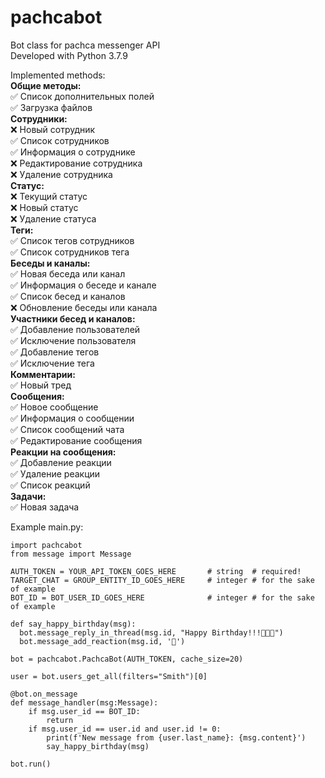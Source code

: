 # pachcabot
Bot class for pachca messenger API\
Developed with Python 3.7.9

Implemented methods:\
**Общие методы:**\
✅ Список дополнительных полей\
✅ Загрузка файлов\
**Сотрудники:**\
❌ Новый сотрудник\
✅ Список сотрудников\
✅ Информация о сотруднике\
❌ Редактирование сотрудника\
❌ Удаление сотрудника\
**Статус:**\
❌ Текущий статус\
❌ Новый статус\
❌ Удаление статуса\
**Теги:**\
✅ Список тегов сотрудников\
✅ Список сотрудников тега\
**Беседы и каналы:**\
✅ Новая беседа или канал\
✅ Информация о беседе и канале\
✅ Список бесед и каналов\
❌ Обновление беседы или канала\
**Участники бесед и каналов:**\
✅ Добавление пользователей\
✅ Исключение пользователя\
✅ Добавление тегов\
✅ Исключение тега\
**Комментарии:**\
✅ Новый тред\
**Сообщения:**\
✅ Новое сообщение\
✅ Информация о сообщении\
✅ Список сообщений чата\
✅ Редактирование сообщения\
**Реакции на сообщения:**\
✅ Добавление реакции\
✅ Удаление реакции\
✅ Список реакций\
**Задачи:**\
✅ Новая задача

Example main.py:
```
import pachcabot
from message import Message

AUTH_TOKEN = YOUR_API_TOKEN_GOES_HERE       # string  # required!
TARGET_CHAT = GROUP_ENTITY_ID_GOES_HERE     # integer # for the sake of example
BOT_ID = BOT_USER_ID_GOES_HERE              # integer # for the sake of example

def say_happy_birthday(msg):
  bot.message_reply_in_thread(msg.id, "Happy Birthday!!!🎂🎂🎂")
  bot.message_add_reaction(msg.id, '🎂')

bot = pachcabot.PachcaBot(AUTH_TOKEN, cache_size=20)

user = bot.users_get_all(filters="Smith")[0]

@bot.on_message
def message_handler(msg:Message):
    if msg.user_id == BOT_ID:
        return
    if msg.user_id == user.id and user.id != 0:
        print(f'New message from {user.last_name}: {msg.content}')   
        say_happy_birthday(msg)       

bot.run()
```
